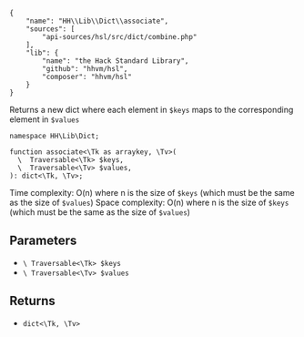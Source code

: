 ``` yamlmeta
{
    "name": "HH\\Lib\\Dict\\associate",
    "sources": [
        "api-sources/hsl/src/dict/combine.php"
    ],
    "lib": {
        "name": "the Hack Standard Library",
        "github": "hhvm/hsl",
        "composer": "hhvm/hsl"
    }
}
```




Returns a new dict where each element in ` $keys ` maps to the
corresponding element in `` $values ``




``` Hack
namespace HH\Lib\Dict;

function associate<\Tk as arraykey, \Tv>(
  \  Traversable<\Tk> $keys,
  \  Traversable<\Tv> $values,
): dict<\Tk, \Tv>;
```




Time complexity: O(n) where n is the size of ` $keys ` (which must be the same
as the size of `` $values ``)
Space complexity: O(n) where n is the size of ``` $keys ``` (which must be the same
as the size of ```` $values ````)




## Parameters




+ ` \ Traversable<\Tk> $keys `
+ ` \ Traversable<\Tv> $values `




## Returns




* ` dict<\Tk, \Tv> `
<!-- HHAPIDOC -->
